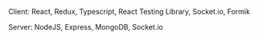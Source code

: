 Client: React, Redux, Typescript, React Testing Library, Socket.io, Formik

Server: NodeJS, Express, MongoDB, Socket.io

